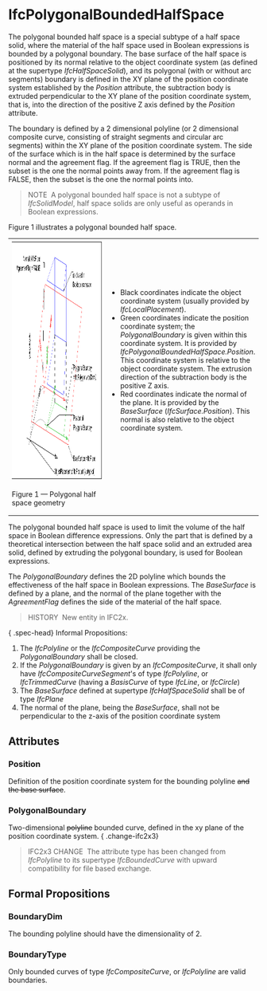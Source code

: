 # IfcPolygonalBoundedHalfSpace

The polygonal bounded half space is a special subtype of a half space solid, where the material of the half space used in Boolean expressions is bounded by a polygonal boundary. The base surface of the half space is positioned by its normal relative to the object coordinate system (as defined at the supertype _IfcHalfSpaceSolid_),&nbsp;and its polygonal (with or without arc segments) boundary is defined in the XY plane of the position coordinate system established by the _Position_ attribute, the subtraction body is extruded perpendicular to the XY plane of the position coordinate system, that is, into the direction of the positive Z axis defined by the _Position_ attribute.

The boundary is defined by a 2 dimensional polyline (or 2 dimensional composite curve, consisting of straight segments and circular arc segments) within the XY plane of the position coordinate system. The side of the surface which is in the half space is determined by the surface normal and the agreement flag. If the agreement flag is TRUE, then the subset is the one the normal points away from. If the agreement flag is FALSE, then the subset is the one the normal points into.

> NOTE&nbsp; A polygonal bounded half space is not a subtype of _IfcSolidModel_, half space solids are only useful as operands in Boolean expressions.

Figure 1 illustrates a polygonal bounded half space.

<table border="0" cellpadding="2" cellspacing="2" summary="illustration">
<tr>
<td width="650"><img src="../../../../figures/ifcpolygonalboundedhalfspace-layout1.png" border="0" height="480" width="640" alt="polygonal bounded halfspace"></td>
<td>
<ul>
<li class="small">Black coordinates indicate the object coordinate system (usually provided by <em>IfcLocalPlacement</em>).</li>
<li class="small">Green coordinates indicate the position coordinate system; the <em>PolygonalBoundary</em> is given within this
coordinate system. It is provided by <em>IfcPolygonalBoundedHalfSpace.Position</em>. This coordinate system is relative
to the object coordinate system. The extrusion direction of the subtraction body is the positive Z axis.</li>
<li class="small">Red coordinates indicate the normal of the plane. It is provided by the <em>BaseSurface</em>
(<em>IfcSurface.Position</em>). This normal is also relative to the object coordinate system.</li>
</ul>
</td>
</tr>
<tr>
<td>
<p class="figure">Figure 1 &mdash; Polygonal half space geometry</p>
</td>
<td>&nbsp;</td>
</tr>
</table>

The polygonal bounded half space is used to limit the volume of the half space in Boolean difference expressions. Only the part that is defined by a theoretical intersection between the half space solid and an extruded area solid, defined by extruding the polygonal boundary, is used for Boolean expressions.

The _PolygonalBoundary_ defines the 2D polyline which bounds the effectiveness of the half space in Boolean expressions. The _BaseSurface_ is defined by a plane, and the normal of the plane together with the _AgreementFlag_ defines the side of the material of the half space.

> HISTORY&nbsp; New entity in IFC2x.

{ .spec-head}
Informal Propositions:

1. The _IfcPolyline_ or the _IfcCompositeCurve_ providing the _PolygonalBoundary_ shall be closed.
2. If the _PolygonalBoundary_ is given by an _IfcCompositeCurve_, it shall only have _IfcCompositeCurveSegment_'s of type _IfcPolyline_, or _IfcTrimmedCurve_ (having a _BasisCurve_ of type _IfcLine_, or _IfcCircle_)
3. The _BaseSurface_ defined at supertype _IfcHalfSpaceSolid_ shall be of type _IfcPlane_
4. The normal of the plane, being the _BaseSurface_, shall not be perpendicular to the z-axis of the position coordinate system

## Attributes

### Position
Definition of the position coordinate system for the bounding polyline ~~and the base surface~~.

### PolygonalBoundary
Two-dimensional ~~polyline~~ bounded curve, defined in the xy plane of the position coordinate system.
{ .change-ifc2x3}
> IFC2x3 CHANGE&nbsp; The attribute type has been changed from _IfcPolyline_ to its supertype _IfcBoundedCurve_ with upward compatibility for file based exchange.

## Formal Propositions

### BoundaryDim
The bounding polyline should have the dimensionality of 2.

### BoundaryType
Only bounded curves of type _IfcCompositeCurve_, or _IfcPolyline_ are valid boundaries.
